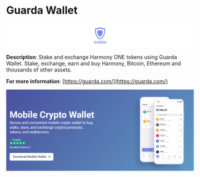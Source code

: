 # Guarda Wallet

![](<../../../../.gitbook/assets/image (298).png>)

**Description**: Stake and exchange Harmony ONE tokens using Guarda Wallet. Stake, exchange, earn and buy Harmony, Bitcoin, Ethereum and thousands of other assets.

**For more information**: [https://guarda.com/](https://guarda.com/)

![](<../../../../.gitbook/assets/image (301).png>)
